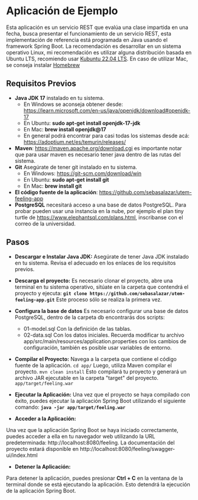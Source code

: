 
# Aplicación de Ejemplo

Esta aplicación es un servicio REST que evalúa una clase impartida en una fecha, busca presentar el funcionamiento de un servicio REST, esta implementación de referencia está programada en Java usando el framework Spring Boot.
La recomendación es desarrollar en un sistema operativo Linux, mi recomendación es utilizar alguna distribución basada en Ubuntu LTS, recomiendo usar [Kubuntu 22.04 LTS](https://cdimage.ubuntu.com/kubuntu/releases/22.04.3/release/kubuntu-22.04.3-desktop-amd64.iso).
En caso de utilizar Mac, se conseja instalar [Homebrew](https://brew.sh/)

## Requisitos Previos
 - **Java JDK 17** instalado en tu sistema.
   - En Windows se aconseja obtener desde: https://learn.microsoft.com/en-us/java/openjdk/download#openjdk-17
   - En Ubuntu: **sudo apt-get install openjdk-17-jdk**
   - En Mac: **brew install openjdk@17**
   - En general podrá encontrar para casi todas los sistemas desde acá: https://adoptium.net/es/temurin/releases/
 - **Maven**: https://maven.apache.org/download.cgi es importante notar que para usar maven es necesario tener java dentro de las rutas del sistema.
 - **Git**  Asegúrate de tener git instalado en tu sistema.
   - En Windows: https://git-scm.com/download/win
   - En Ubuntu: **sudo apt-get install git**
   - En Mac: **brew install git**
 - **El código fuente de la aplicación**: https://github.com/sebasalazar/utem-feeling-app
 - **PostgreSQL** necesitará acceso a una base de datos PostgreSQL. Para probar pueden usar una instancia en la nube, por ejemplo el plan tiny turtle de https://www.elephantsql.com/plans.html, inscribanse con el correo de la universidad.

## Pasos

 - **Descargar e Instalar Java JDK:**
Asegúrate de tener Java JDK instalado en tu sistema. Revisa el adecuado en los enlaces de los requisitos previos.

 - **Descarga el proyecto:**
Es necesario clonar el proyecto, abre una terminal en tu sistema operativo, sitúate en la carpeta que contendrá el proyecto y ejecuta:
**`git clone https://github.com/sebasalazar/utem-feeling-app.git`**
Este proceso sólo se realiza la primera vez.

 - **Configura la base de datos**
Es necesario configurar una base de datos PostgreSQL, dentro de la carpeta db encontrarás dos scripts:
   - 01-model.sql Con la definición de las tablas.
   - 02-data.sql Con los datos iniciales.
Recuerda modificar tu archivo app/src/main/resources/application.properties con los cambios de configuración, también es posible usar variables de entorno.

 - **Compilar el Proyecto:**
Navega a la carpeta que contiene el código fuente de la aplicación.
`cd app/`
Luego, utiliza Maven compilar el proyecto.
`mvn clean install`
Esto compilará tu proyecto y generará un archivo JAR ejecutable en la carpeta "target" del proyecto.
`app/target/feeling.war`

- **Ejecutar la Aplicación:**
Una vez que el proyecto se haya compilado con éxito, puedes ejecutar la aplicación Spring Boot utilizando el siguiente comando:
**`java -jar app/target/feeling.war`**

- **Acceder a la Aplicación:**

Una vez que la aplicación Spring Boot se haya iniciado correctamente, puedes acceder a ella en tu navegador web utilizando la URL predeterminada: http://localhost:8080/feeling. La documentación del proyecto estará disponible en http://localhost:8080/feeling/swagger-ui/index.html

- **Detener la Aplicación:**

Para detener la aplicación, puedes presionar **Ctrl + C** en la ventana de la terminal donde se está ejecutando la aplicación. Esto detendrá la ejecución de la aplicación Spring Boot.
